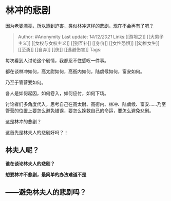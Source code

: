# 林冲的悲剧
[因为老婆漂亮，所以遭到迫害，类似林冲这样的悲剧，现在不会再有了吧？](https://www.zhihu.com/question/355960957/answer/2269012543)

> Author: #Anonymity 
> Last update: *14/12/2021* 
> Links:[[游坦之]] [[大男子主义]] [[女权与女权主义]] [[别互补]] [[身价]] [[女性恐惧]] [[幼稚女生]] [[至勇]] [[自弃]] [[侠]] [[逃避伤害]]
> Tags:   


每次看到人讨论这个剧情，我都忍不住感叹一件事。

都在谈林冲如何，高太尉如何，高衙内如何，陆虞候如何，富安如何。

乃至于管营要如何。

各人是如何起因，如何卷入，如何应付，如何下场。

讨论者们多角度代入，思考自己在高太尉、高衙内、林冲、陆虞候、富安……乃至管营的位置上要怎么避免错误，要怎么挽救自己的命运，要怎么避免悲剧。

  

  

  

  

  

  

  

  

  

  

  

  

  

  

  

这是林冲的悲剧？

这首先是林夫人的悲剧好吗？！

## 林夫人呢？

**谁在谈论林夫人的悲剧？**

  

**想要林冲不悲剧，最简单的办法难道不是**

## **——避免林夫人的悲剧吗？**

  
